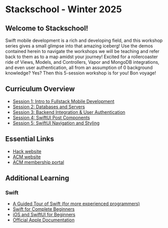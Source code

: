 # Stackschool - Winter 2025

## Welcome to Stackschool!

Swift mobile development is a rich and developing field, and this workshop series gives a small glimpse into that amazing iceberg! Use the demos contained herein to navigate the workshops we will be teaching and refer back to them as to a map amidst your journey! Excited for a rollercoaster ride of Views, Models, and Controllers, Vapor and MongoDB integrations, and even user authentication, all from an assumption of 0 background knowledge? Yes? Then this 5-session workshop is for you! Bon voyage!

## Curriculum Overview

- [Session 1: Intro to Fullstack Mobile Development]()
- [Session 2: Databases and Servers](https://github.com/uclaacm/hack-sprint-w22/tree/main/session-2-swift-fundamentals)
- [Session 3: Backend Integration & User Authentication](https://github.com/uclaacm/hack-sprint-w22/tree/main/session-3-state-and-bindings)
- [Session 4: SwiftUI Post Components](https://github.com/uclaacm/hack-sprint-w22/tree/main/session-4-advanced-views)
- [Session 5: SwiftUI Navigation and Styling](https://github.com/uclaacm/hack-sprint-w22/tree/main/session-5-data-and-networking)

## Essential Links

- [Hack website](https://hack.uclaacm.com/)
- [ACM website](https://www.uclaacm.com/)
- [ACM membership portal](https://members.uclaacm.com/)

## Additional Learning

### Swift
- [A Guided Tour of Swift (for more experienced programmers)](https://docs.swift.org/swift-book/GuidedTour/GuidedTour.html)
- [Swift for Complete Beginners](https://www.hackingwithswift.com/read/0/overview)
- [iOS and SwiftUI for Beginners](https://www.raywenderlich.com/ios/paths/learn)
- [Official Apple Documentation](https://www.swift.org/)
